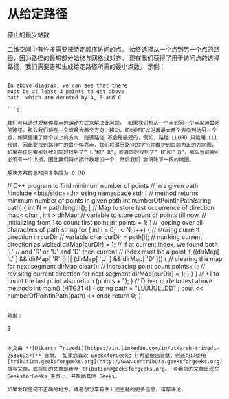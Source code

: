 # 从给定路径

停止的最少站数

二维空间中有许多需要按特定顺序访问的点。 始终选择从一个点到另一个点的路径，因为路径的最短部分始终与网格线对齐。 现在我们获得了用于访问点的选择路径，我们需要告知生成给定路径所需的最小点数。
示例：

```

In above diagram, we can see that there 
must be at least 3 points to get above 
path, which are denoted by A, B and C

```c

我们可以通过观察停靠点的运动方式来解决此问题。 如果我们想从一个点到另一个点采用最短的路径，那么我们将在一个或最大两个方向上移动，即始终可以沿着最大两个方向到达另一个点，如果使用了两个以上的方向，则该路径 不会是最短的，例如，路径 LLURD 只能用 LLL 代替，因此要找到路径中的最小停靠点，我们将遍历路径的字符并维护到目前为止的方向图。 如果在任何索引处我们同时找到了“ L”和“ R”，或者同时找到了“ U”和“ D”，那么当前索引必须有一个止损，因此我们将止损计数增加一个，然后我们 会清除下一段的地图。

解决方案的总时间复杂度为 O（N）

```
// C++ program to find minimum number of points
// in a given path
#include <bits/stdc++.h>
using namespace std;
[
// method returns minimum number of points in given path
int numberOfPointInPath(string path)
{
int N = path.length();
[
// Map to store last occurrence of direction
map< char , int > dirMap;
// variable to store count of points till now,
// initializing from 1 to count first point
int points = 1;
]
// looping over all characters of path string
for ( int i = 0; i < N; i++) {
// storing current direction in curDir
// variable
char curDir = path[i];
// marking current direction as visited
dirMap[curDir] = 1;
// if at current index, we found both 'L'
// and 'R' or 'U' and 'D' then current
// index must be a point
if ((dirMap[ 'L' ] && dirMap[ 'R' ]) ||
(dirMap[ 'U' ] && dirMap[ 'D' ])) {
// clearing the map for next segment
dirMap.clear();
// increasing point count
points++;
// revisitng current direction for next segment
dirMap[curDir] = 1; ]
}
}
// +1 to count the last point also
return (points + 1);
}
// Driver code to test above methods
int main()
[HTG21 4] {
string path = "LLUUULLDD" ;
cout << numberOfPointInPath(path) << endl;
return 0;
}
```

输出：

```
3

```

本文由 **[Utkarsh Trivedi](https://in.linkedin.com/in/utkarsh-trivedi-253069a7)** 贡献。 如果您喜欢 GeeksforGeeks 并希望做出贡献，则还可以使用 [tribution.geeksforgeeks.org](http://www.contribute.geeksforgeeks.org) 撰写文章，或将您的文章邮寄至 tribution@geeksforgeeks.org。 查看您的文章出现在 GeeksforGeeks 主页上，并帮助其他 Geeks。

如果发现任何不正确的地方，或者想分享有关上述主题的更多信息，请写评论。

